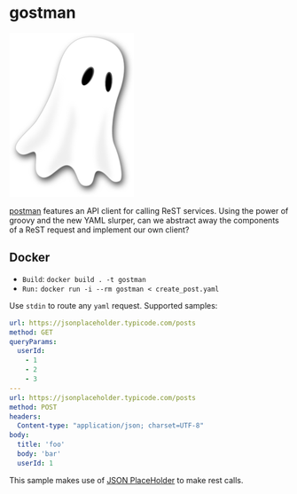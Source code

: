 # gostman

![](./gostman.png)

[postman](https://www.postman.com/) features an API client for calling ReST services. Using the power of groovy and the new YAML slurper, can we abstract away the components of a ReST request and implement our own client?

## Docker

* `Build`: `docker build . -t gostman`
* `Run:` `docker run -i --rm gostman < create_post.yaml`

Use `stdin` to route any `yaml` request. Supported samples:

```yaml
url: https://jsonplaceholder.typicode.com/posts
method: GET
queryParams:
  userId:
    - 1
    - 2
    - 3
---
url: https://jsonplaceholder.typicode.com/posts
method: POST
headers:
  Content-type: "application/json; charset=UTF-8"
body:
  title: 'foo'
  body: 'bar'
  userId: 1
```

This sample makes use of [JSON PlaceHolder](https://jsonplaceholder.typicode.com/guide/) to make rest calls.
